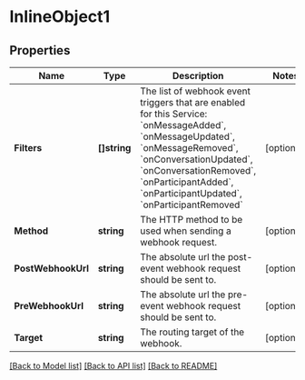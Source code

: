 # InlineObject1

## Properties

Name | Type | Description | Notes
------------ | ------------- | ------------- | -------------
**Filters** | **[]string** | The list of webhook event triggers that are enabled for this Service: &#x60;onMessageAdded&#x60;, &#x60;onMessageUpdated&#x60;, &#x60;onMessageRemoved&#x60;, &#x60;onConversationUpdated&#x60;, &#x60;onConversationRemoved&#x60;, &#x60;onParticipantAdded&#x60;, &#x60;onParticipantUpdated&#x60;, &#x60;onParticipantRemoved&#x60; | [optional] 
**Method** | **string** | The HTTP method to be used when sending a webhook request. | [optional] 
**PostWebhookUrl** | **string** | The absolute url the post-event webhook request should be sent to. | [optional] 
**PreWebhookUrl** | **string** | The absolute url the pre-event webhook request should be sent to. | [optional] 
**Target** | **string** | The routing target of the webhook. | [optional] 

[[Back to Model list]](../README.md#documentation-for-models) [[Back to API list]](../README.md#documentation-for-api-endpoints) [[Back to README]](../README.md)


